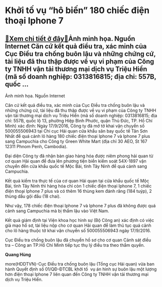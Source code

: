 Khởi tố vụ “hô biến” 180 chiếc điện thoại Iphone 7
==================================================

[:gift:Xem chi tiết ở đây:gift:](https://hddtvn.com/khoi-to-vu-ho-bien-180-chiec-dien-thoai-iphone-7/)Ảnh minh họa. Nguồn Internet Căn cứ kết quả điều tra, xác minh của Cục Điều tra chống buôn lậu và những chứng cứ, tài liệu đã thu thập được về vụ vi phạm của Công ty TNHH vận tải thương mại dịch vụ Triệu Hiển (mã số doanh nghiệp: 0313816815; địa chỉ: 557B, quốc …
-----------------------------------------------------------------------------------------------------------------------------------------------------------------------------------------------------------------------------------------------------------------------







 






 Ảnh minh họa. Nguồn Internet 


Căn cứ kết quả điều tra, xác minh của Cục Điều tra chống buôn lậu và những chứng cứ, tài liệu đã thu thập được về vụ vi phạm của Công ty TNHH vận tải thương mại dịch vụ Triệu Hiển (mã số doanh nghiệp: 0313816815; địa chỉ: 557B, quốc lộ 13, phường Hiệp Bình Phước, quận Thủ Đức, TP. Hồ Chí Minh) xác định: Ngày 17/9/2016, Công ty đã mở tờ khai vận chuyển số 500055506943 tại Chi cục Hải quan cửa khẩu sân bay quốc tế Tân Sơn Nhất để quá cảnh lô hàng 180 chiếc điện thoại Iphone 7 và Iphone 7 plus sang Campuchia cho Công ty Green White Mart (địa chỉ 30 AEO, St 167 12311 Phnom Penh, Cambodia). 


 Đại diện Công ty đã nhận bàn giao hàng hóa được niêm phong hải quan từ cơ quan Hải quan để đưa lên phương tiện biển kiểm soát 54X-1897 vận chuyển đến cửa khẩu quốc tế Mộc Bài, tỉnh Tây Ninh để quá cảnh sang Campuchia.


 Kết quả kiểm tra thực tế của cơ quan Hải quan tại cửa khẩu quốc tế Mộc Bài, tỉnh Tây Ninh thì hàng hóa chỉ còn 1 chiếc điện thoại Iphone 7, 1 chiếc điện thoại Iphone 7 plus và có thêm 16 thùng kem đánh răng (184 tuýp), 2 thùng dầu gội đầu (18 chai). 


 Như vậy, 178 chiếc điện thoại Iphone 7 và Iphone 7 plus đã không được quá cảnh sang Campuchia mà bị thẩm lậu vào Việt Nam.


 Kết quả giám định tại Viện khoa học hình sự (Bộ Công an) xác định có việc giả mạo hồ sơ, tài liệu nộp cho cơ quan Hải quan để làm thủ tục quá cảnh cho lô hàng thuộc tờ khai vận chuyển số 500055506943 ngày 17/9/2016.


 Cục Điều tra chống buôn lậu đã chuyển hồ sơ cho cơ quan Cảnh sát điều tra – Công an TP.Hồ Chí Minh tiếp tục thụ lý điều tra theo thẩm quyền.






**Quang Hùng**



more(HDDTVN)-Cục Điều tra chống buôn lậu (Tổng cục Hải quan) vừa ban hành Quyết định số 01/QĐ-ĐTCBL khởi tố  vụ án hình sự buôn lậu một lượng hơn điện thoại Iphone 7 liên quan đến Công ty TNHH vận tải thương mại dịch vụ Triệu Hiển.

